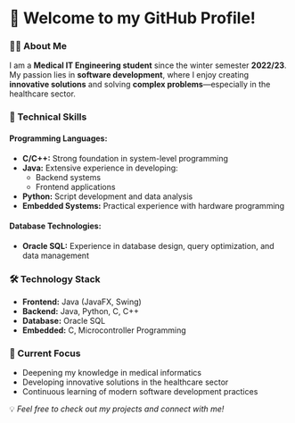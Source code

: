 <h1><b>👋 Welcome to my GitHub Profile!</b></h1>

<h3><b>👨‍💻 About Me</b></h3>
<p>I am a <b>Medical IT Engineering student</b> since the winter semester <b>2022/23</b>. 
My passion lies in <b>software development</b>, where I enjoy creating <b>innovative solutions</b> and solving 
<b>complex problems</b>—especially in the healthcare sector.</p>

<h3><b>🚀 Technical Skills</b></h3>

<h4><b>Programming Languages:</b></h4>
<ul>
  <li><b>C/C++:</b> Strong foundation in system-level programming</li>
  <li><b>Java:</b> Extensive experience in developing:
    <ul>
      <li>Backend systems</li>
      <li>Frontend applications</li>
    </ul>
  </li>
  <li><b>Python:</b> Script development and data analysis</li>
  <li><b>Embedded Systems:</b> Practical experience with hardware programming</li>
</ul>

<h4><b>Database Technologies:</b></h4>
<ul>
  <li><b>Oracle SQL:</b> Experience in database design, query optimization, and data management</li>
</ul>

<h3><b>🛠️ Technology Stack</b></h3>
<ul>
  <li><b>Frontend:</b> Java (JavaFX, Swing)</li>
  <li><b>Backend:</b> Java, Python, C, C++</li>
  <li><b>Database:</b> Oracle SQL</li>
  <li><b>Embedded:</b> C, Microcontroller Programming</li>
</ul>

<h3><b>🌱 Current Focus</b></h3>
<ul>
  <li>Deepening my knowledge in medical informatics</li>
  <li>Developing innovative solutions in the healthcare sector</li>
  <li>Continuous learning of modern software development practices</li>
</ul>

<p>💡 <i>Feel free to check out my projects and connect with me!</i></p>

